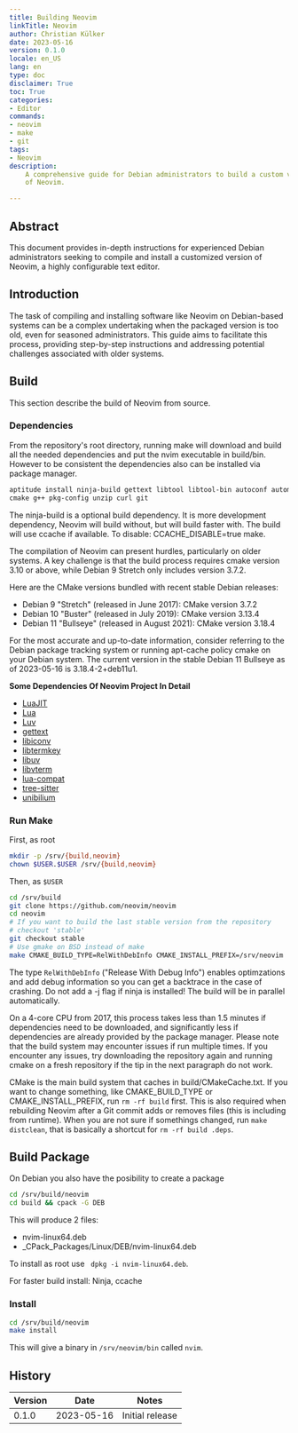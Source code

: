 ```yaml
---
title: Building Neovim
linkTitle: Neovim
author: Christian Külker
date: 2023-05-16
version: 0.1.0
locale: en_US
lang: en
type: doc
disclaimer: True
toc: True
categories:
- Editor
commands:
- neovim
- make
- git
tags:
- Neovim
description:
    A comprehensive guide for Debian administrators to build a custom version
    of Neovim.

---
```


## Abstract

This document provides in-depth instructions for experienced Debian
administrators seeking to compile and install a customized version of Neovim, a
highly configurable text editor.

## Introduction

The task of compiling and installing software like Neovim on Debian-based
systems can be a complex undertaking when the packaged version is too old, even
for seasoned administrators. This guide aims to facilitate this process,
providing step-by-step instructions and addressing potential challenges
associated with older systems.

## Build

This section describe the build of Neovim from source.

### Dependencies

From the repository's root directory, running make will download and build all
the needed dependencies and put the nvim executable in build/bin. However to
be consistent the dependencies also can be installed via package manager.

```bash
aptitude install ninja-build gettext libtool libtool-bin autoconf automake \
cmake g++ pkg-config unzip curl git
```

The ninja-build is a optional build dependency. It is more development
dependency, Neovim will build without, but will build faster with. The build
will use ccache if available. To disable: CCACHE_DISABLE=true make.

The compilation of Neovim can present hurdles, particularly on older systems. A
key challenge is that the build process requires cmake version 3.10 or above,
while Debian 9 Stretch only includes version 3.7.2.

Here are the CMake versions bundled with recent stable Debian releases:

- Debian 9 "Stretch" (released in June 2017): CMake version 3.7.2
- Debian 10 "Buster" (released in July 2019): CMake version 3.13.4
- Debian 11 "Bullseye" (released in August 2021): CMake version 3.18.4

For the most accurate and up-to-date information, consider referring to the
Debian package tracking system or running apt-cache policy cmake on your Debian
system. The current version in the stable Debian 11 Bullseye as of 2023-05-16
is 3.18.4-2+deb11u1.

__Some Dependencies Of Neovim Project In Detail__

* [LuaJIT](https://github.com/LuaJIT/LuaJIT)
* [Lua](https://www.lua.org/download.html)
* [Luv](https://github.com/luvit/luv)
* [gettext](https://ftp.gnu.org/pub/gnu/gettext/)
* [libiconv](https://ftp.gnu.org/pub/gnu/libiconv)
* [libtermkey](https://github.com/neovim/libtermkey)
* [libuv](https://github.com/libuv/libuv)
* [libvterm](http://www.leonerd.org.uk/code/libvterm/)
* [lua-compat](https://github.com/keplerproject/lua-compat-5.3)
* [tree-sitter](https://github.com/tree-sitter/tree-sitter)
* [unibilium](https://github.com/neovim/unibilium)

### Run Make

First, as root

```bash
mkdir -p /srv/{build,neovim}
chown $USER.$USER /srv/{build,neovim}
```

Then, as `$USER`

```bash
cd /srv/build
git clone https://github.com/neovim/neovim
cd neovim
# If you want to build the last stable version from the repository
# checkout 'stable'
git checkout stable
# Use gmake on BSD instead of make
make CMAKE_BUILD_TYPE=RelWithDebInfo CMAKE_INSTALL_PREFIX=/srv/neovim
```

The type `RelWithDebInfo` ("Release With Debug Info") enables optimzations and
add debug information so you can get a backtrace in the case of crashing.  Do
not add a -j flag if ninja is installed! The build will be in parallel
automatically.

On a 4-core CPU from 2017, this process takes less than 1.5 minutes if
dependencies need to be downloaded, and significantly less if dependencies are
already provided by the package manager. Please note that the build system may
encounter issues if run multiple times. If you encounter any issues, try
downloading the repository again and running cmake on a fresh repository
if the tip in the next paragraph do not work.

CMake is the main build system that caches in build/CMakeCache.txt.  If you
want to change something, like CMAKE_BUILD_TYPE or CMAKE_INSTALL_PREFIX,
run `rm -rf build` first. This is also required when rebuilding Neovim after a
Git commit adds or removes files (this is including from runtime). When you are
not sure if somethings changed, run `make distclean`, that is basically a
shortcut for `rm -rf build .deps`.

## Build Package

On Debian you also have the posibility to create a package

```bash
cd /srv/build/neovim
cd build && cpack -G DEB
```

This will produce 2 files:

 - nvim-linux64.deb
 - _CPack_Packages/Linux/DEB/nvim-linux64.deb

To install as root use ` dpkg -i nvim-linux64.deb`.

For faster build install: Ninja, ccache

### Install

```bash
cd /srv/build/neovim
make install
```

This will give a binary in `/srv/neovim/bin` called `nvim`.

## History

| Version | Date       | Notes                                                |
| ------- | ---------- | ---------------------------------------------------- |
| 0.1.0   | 2023-05-16 | Initial release                                      |


